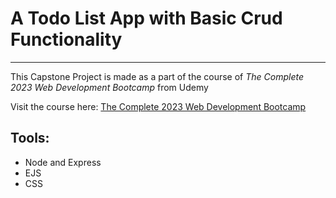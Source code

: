 # A Todo List App with Basic Crud Functionality

---

This Capstone Project is made as a part of the course of *The Complete 2023 Web Development Bootcamp* from Udemy

Visit the course here: [The Complete 2023 Web Development Bootcamp](https://www.udemy.com/course/the-complete-web-development-bootcamp/learn/lecture/38516770#overview)

## Tools:
- Node and Express
- EJS
- CSS


